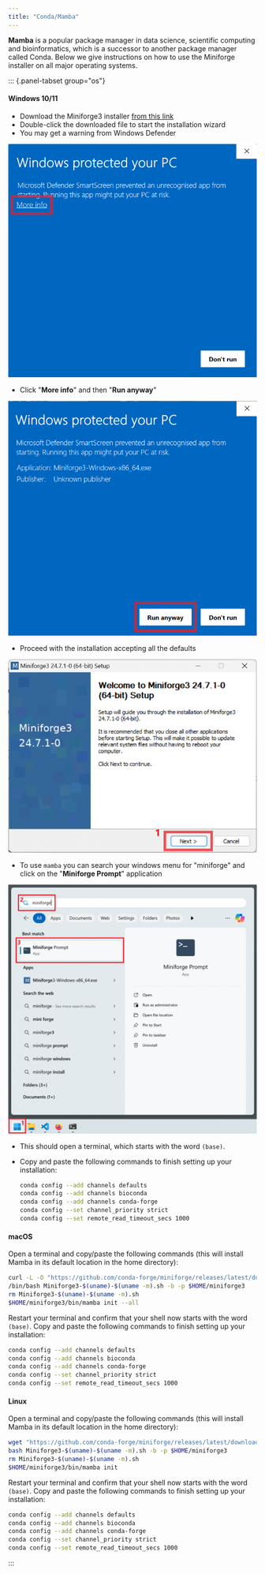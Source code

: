```yaml
---
title: "Conda/Mamba"
---
```


**Mamba** is a popular package manager in data science, scientific computing and bioinformatics, which is a successor to another package manager called Conda.
Below we give instructions on how to use the Miniforge installer on all major operating systems.

::: {.panel-tabset group="os"}
#### Windows 10/11

- Download the Miniforge3 installer [from this link](https://github.com/conda-forge/miniforge/releases/latest/download/Miniforge3-Windows-x86_64.exe)
- Double-click the downloaded file to start the installation wizard
- You may get a warning from Windows Defender

![](images/windows_mamba_01.png)

- Click "**More info**" and then "**Run anyway**"

![](images/windows_mamba_02.png)

- Proceed with the installation accepting all the defaults

![](images/windows_mamba_03.gif)

- To use `mamba` you can search your windows menu for "miniforge" and click on the "**Miniforge Prompt**" application

![](images/windows_mamba_04.png)

- This should open a terminal, which starts with the word `(base)`.
- Copy and paste the following commands to finish setting up your installation: 

    ```bash
    conda config --add channels defaults
    conda config --add channels bioconda
    conda config --add channels conda-forge
    conda config --set channel_priority strict
    conda config --set remote_read_timeout_secs 1000
    ```


#### macOS

Open a terminal and copy/paste the following commands (this will install Mamba in its default location in the home directory): 

```bash
curl -L -O "https://github.com/conda-forge/miniforge/releases/latest/download/Miniforge3-$(uname)-$(uname -m).sh"
/bin/bash Miniforge3-$(uname)-$(uname -m).sh -b -p $HOME/miniforge3
rm Miniforge3-$(uname)-$(uname -m).sh
$HOME/miniforge3/bin/mamba init --all
```

Restart your terminal and confirm that your shell now starts with the word `(base)`.
Copy and paste the following commands to finish setting up your installation: 

```bash
conda config --add channels defaults
conda config --add channels bioconda
conda config --add channels conda-forge
conda config --set channel_priority strict
conda config --set remote_read_timeout_secs 1000
```

#### Linux

Open a terminal and copy/paste the following commands (this will install Mamba in its default location in the home directory): 

```bash
wget "https://github.com/conda-forge/miniforge/releases/latest/download/Miniforge3-$(uname)-$(uname -m).sh"
bash Miniforge3-$(uname)-$(uname -m).sh -b -p $HOME/miniforge3
rm Miniforge3-$(uname)-$(uname -m).sh
$HOME/miniforge3/bin/mamba init
```

Restart your terminal and confirm that your shell now starts with the word `(base)`.
Copy and paste the following commands to finish setting up your installation: 

```bash
conda config --add channels defaults
conda config --add channels bioconda
conda config --add channels conda-forge
conda config --set channel_priority strict
conda config --set remote_read_timeout_secs 1000
```

:::